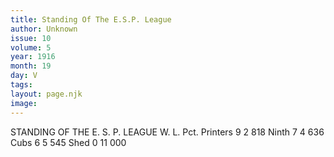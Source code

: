 ```yaml
---
title: Standing Of The E.S.P. League
author: Unknown
issue: 10
volume: 5
year: 1916
month: 19
day: V
tags:
layout: page.njk
image:
---
```

STANDING OF THE E. S. P. LEAGUE                              W. L. Pct.    Printers		 9  2  818   Ninth		 7  4  636   Cubs                    6  5  545   Shed                    0 11  000   
